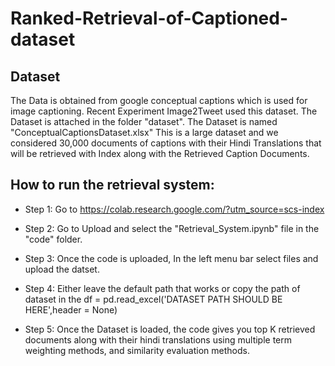 # Ranked-Retrieval-of-Captioned-dataset


## Dataset
The Data is obtained from google conceptual captions which is used for image captioning. 
Recent Experiment Image2Tweet used this dataset.
The Dataset is attached in the folder "dataset".
The Dataset is named "ConceptualCaptionsDataset.xlsx"
This is a large dataset and we considered 30,000 documents of captions with their Hindi Translations
that will be retrieved with Index along with the Retrieved Caption Documents.

## How to run the retrieval system:

* Step 1: Go to https://colab.research.google.com/?utm_source=scs-index

* Step 2: Go to Upload and select the "Retrieval_System.ipynb" file in the "code" folder.

* Step 3: Once the code is uploaded, In the left menu bar select files and upload the datset.

* Step 4: Either leave the default path that works or copy the path of dataset in the 
df = pd.read_excel('DATASET PATH SHOULD BE HERE',header = None)

* Step 5: Once the Dataset is loaded, the code gives you top K retrieved documents along with their hindi translations 
using multiple term weighting methods, and similarity evaluation methods.


  
